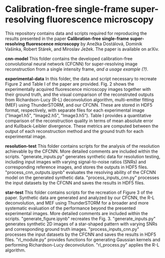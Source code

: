 # Calibration-free single-frame super-resolving fluorescence microscopy

This repository contains data and scripts required for reproducing the results presented in the paper **Calibration-free single-frame super-resolving fluorescence microscopy** by Anežka Dostálová, Dominik Vašinka, Robert Stárek, and Miroslav Ježek.
The paper is available on arXiv.

**cnn-model**
This folder contains the developed calibration-free convolutional neural network (CFCNN) for super-resolving image reconstruction from a single intensity frame, *and a usage example (?)*.

**experimental-data**
In this folder, the data and script necessary to recreate Figure 2 and Table I of the paper are provided. Fig. 2 shows the experimentally acquired fluorescence microscopy images together with their ground truth, and the visual comparison of the reconstruted outputs from Richardson-Lucy (R-L) deconvolution algorithm, multi-emitter fitting (MEF) using ThunderSTORM, and our CFCNN. These are stored in HDF5 format, respectively, with separate files for each experimental image ("Image1.h5", "Image2.h5", "Image3.h5").
Table I provides a quantitative comparison of the reconstruction quality in terms of mean absolute error and Kullback-Leibler divergence. These metrics are computed between the output of each reconstruction method and the ground truth for each experimental image.

**resolution-test**
This folder contains scripts for the analysis of the resolution achievable by the CFCNN. More detailed comments are included within the scripts.
"generate_inputs.py" generates synthetic data for resolution testing, including input images with varying signal-to-noise ratios (SNRs) and corresponding reference images, and stores the outputs in HDF5 files.
"process_cnn_outputs.ipynb" evaluates the resolving ability of the CFCNN model on the generated synthetic data.
"process_inputs_cnn.py" processes the input datasets by the CFCNN and saves the results in HDF5 files.

**star-test**
This folder contains scripts for the recreation of Figure 3 of the paper. Synthetic data are generated and analyzed by our CFCNN, the R-L deconvolution, and MEF using ThunderSTORM for a broader and more systematic evaluation of the performance beyond the presented experimental images. More detailed comments are included within the scripts.
"generate_figure.ipynb" recreates the Fig. 3.
"generate_inputs.py" generates synthetic 2D images of a star-shaped pattern with varying SNRs and corresponding ground truth images.
"process_inputs_cnn.py" processes the input datasets by the CFCNN and saves the results in HDF5 files.
"rl_module.py" provides functions for generating Gaussian kernels and performing Richardson-Lucy deconvolution.
"rl_process.py" applies the R-L algorithm.